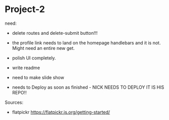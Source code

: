 # Project-2

need:

- delete routes and delete-submit button!!!

- the profile link needs to land on the homepage handlebars and it is not. Might need an entire new get. 

- polish UI completely. 

- write readme

- need to make slide show

- needs to Deploy as soon as finished - NICK NEEDS TO DEPLOY IT IS HIS REPO!!


Sources:
- flatpickr https://flatpickr.js.org/getting-started/
